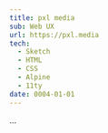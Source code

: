 ```yaml
---
title: pxl media
sub: Web UX
url: https://pxl.media
tech:
  - Sketch
  - HTML
  - CSS
  - Alpine
  - 11ty
date: 0004-01-01
---
```


...